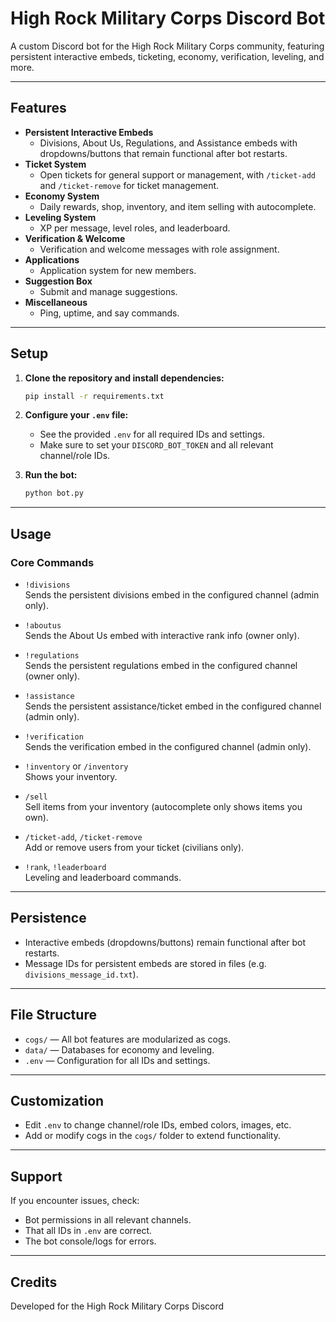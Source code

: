 # High Rock Military Corps Discord Bot

A custom Discord bot for the High Rock Military Corps community, featuring persistent interactive embeds, ticketing, economy, verification, leveling, and more.

---

## Features

- **Persistent Interactive Embeds**  
  - Divisions, About Us, Regulations, and Assistance embeds with dropdowns/buttons that remain functional after bot restarts.
- **Ticket System**  
  - Open tickets for general support or management, with `/ticket-add` and `/ticket-remove` for ticket management.
- **Economy System**  
  - Daily rewards, shop, inventory, and item selling with autocomplete.
- **Leveling System**  
  - XP per message, level roles, and leaderboard.
- **Verification & Welcome**  
  - Verification and welcome messages with role assignment.
- **Applications**  
  - Application system for new members.
- **Suggestion Box**  
  - Submit and manage suggestions.
- **Miscellaneous**  
  - Ping, uptime, and say commands.

---

## Setup

1. **Clone the repository and install dependencies:**
    ```sh
    pip install -r requirements.txt
    ```

2. **Configure your `.env` file:**
    - See the provided `.env` for all required IDs and settings.
    - Make sure to set your `DISCORD_BOT_TOKEN` and all relevant channel/role IDs.

3. **Run the bot:**
    ```sh
    python bot.py
    ```

---

## Usage

### Core Commands

- `!divisions`  
  Sends the persistent divisions embed in the configured channel (admin only).

- `!aboutus`  
  Sends the About Us embed with interactive rank info (owner only).

- `!regulations`  
  Sends the persistent regulations embed in the configured channel (owner only).

- `!assistance`  
  Sends the persistent assistance/ticket embed in the configured channel (admin only).

- `!verification`  
  Sends the verification embed in the configured channel (admin only).

- `!inventory` or `/inventory`  
  Shows your inventory.

- `/sell`  
  Sell items from your inventory (autocomplete only shows items you own).

- `/ticket-add`, `/ticket-remove`  
  Add or remove users from your ticket (civilians only).

- `!rank`, `!leaderboard`  
  Leveling and leaderboard commands.

---

## Persistence

- Interactive embeds (dropdowns/buttons) remain functional after bot restarts.
- Message IDs for persistent embeds are stored in files (e.g. `divisions_message_id.txt`).

---

## File Structure

- `cogs/` — All bot features are modularized as cogs.
- `data/` — Databases for economy and leveling.
- `.env` — Configuration for all IDs and settings.

---

## Customization

- Edit `.env` to change channel/role IDs, embed colors, images, etc.
- Add or modify cogs in the `cogs/` folder to extend functionality.

---

## Support

If you encounter issues, check:
- Bot permissions in all relevant channels.
- That all IDs in `.env` are correct.
- The bot console/logs for errors.

---

## Credits

Developed for the High Rock Military Corps Discord
